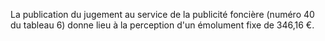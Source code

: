 La publication du jugement au service de la publicité foncière (numéro 40 du tableau 6) donne lieu à la perception d'un émolument fixe de 346,16 €.

